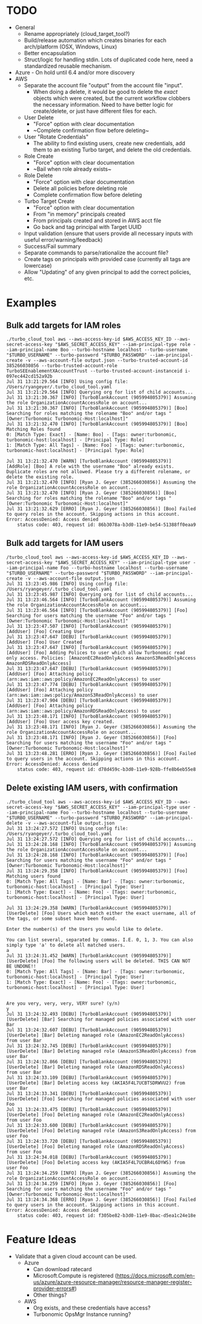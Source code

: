 # TODO
* General
  * Rename appropriately (cloud_target_tool?)
  * Build/release automation which creates binaries for each arch/platform (OSX, Windows, Linux)
  * Better encapsulation
  * Struct/logic for handling stdin. Lots of duplicated code here, need a standardized reusable mechanism.
* Azure - On hold until 6.4 and/or more discovery
* AWS
  * Separate the account file "output" from the account file "input".
    * When doing a delete, it would be good to delete the *exact* objects which were created, but the current workflow clobbers the necessary information. Need to have better logic for create/delete, or just have different files for each.
  * User Delete
    * "Force" option with clear documentation
    * ~Complete confirmation flow before deleting~
  * User "Rotate Credentials"
    * The ability to find existing users, create new credentials, add them to an existing Turbo target, and delete the old credentials.
  * Role Create
    * "Force" option with clear documentation
    * ~Bail when role already exists~
  * Role Delete
    * "Force" option with clear documentation
    * Delete all policies before deleting role
    * Complete confirmation flow before deleting
  * Turbo Target Create
    * "Force" option with clear documentation
    * From "in memory" principals created
    * From principals created and stored in AWS acct file
    * Go back and tag principal with Target UUID
  * Input validation (ensure that users provide all necessary inputs with useful error/warning/feedback)
  * Success/Fail summary
  * Separate commands to parse/rationalize the account file?
  * Create tags on principals with provided case (currently all tags are lowercase)
  * Allow "Updating" of any given principal to add the correct policies, etc.

# Examples

## Bulk add targets for IAM roles
```
./turbo_cloud_tool aws --aws-access-key-id $AWS_ACCESS_KEY_ID --aws-secret-access-key "$AWS_SECRET_ACCESS_KEY" --iam-principal-type role --iam-principal-name Boo --turbo-hostname localhost --turbo-username "$TURBO_USERNAME" --turbo-password "$TURBO_PASSWORD" --iam-principal-create -v --aws-account-file output.json --turbo-trusted-account-id 385266030856 --turbo-trusted-account-role TurboSEEnablementXAccountTrust --turbo-trusted-account-instanceid i-097ec442cd152a92b
Jul 31 13:21:29.564 [INFO] Using config file: /Users/ryangeyer/.turbo_cloud_tool.yaml
Jul 31 13:21:29.564 [INFO] Querying org for list of child accounts...
Jul 31 13:21:30.367 [INFO] [TurboBlankAccount (905994805379)] Assuming the role OrganizationAccountAccessRole on account...
Jul 31 13:21:30.367 [INFO] [TurboBlankAccount (905994805379)] [Boo] Searching for roles matching the rolename "Boo" and/or tags "[Owner:Turbonomic Turbonomic-Host:localhost]"
Jul 31 13:21:32.470 [INFO] [TurboBlankAccount (905994805379)] [Boo] Matching Roles found
0: [Match Type: Exact] - [Name: Boo] - [Tags: owner:turbonomic, turbonomic-host:localhost] - [Principal Type: Role]
1: [Match Type: All Tags] - [Name: Foo] - [Tags: owner:turbonomic, turbonomic-host:localhost] - [Principal Type: Role]

Jul 31 13:21:32.470 [WARN] [TurboBlankAccount (905994805379)] [AddRole] [Boo] A role with the username "Boo" already exists. Duplicate roles are not allowed. Please try a different rolename, or delete the existing role.
Jul 31 13:21:32.470 [INFO] [Ryan J. Geyer (385266030856)] Assuming the role OrganizationAccountAccessRole on account...
Jul 31 13:21:32.470 [INFO] [Ryan J. Geyer (385266030856)] [Boo] Searching for roles matching the rolename "Boo" and/or tags "[Owner:Turbonomic Turbonomic-Host:localhost]"
Jul 31 13:21:32.629 [ERRO] [Ryan J. Geyer (385266030856)] [Boo] Failed to query roles in the account. Skipping actions in this account. Error: AccessDenied: Access denied
	status code: 403, request id: 86b3078a-b3d0-11e9-be54-51388ff0eaa9
```

## Bulk add targets for IAM users
```
/turbo_cloud_tool aws --aws-access-key-id $AWS_ACCESS_KEY_ID --aws-secret-access-key "$AWS_SECRET_ACCESS_KEY" --iam-principal-type user --iam-principal-name Foo --turbo-hostname localhost --turbo-username "$TURBO_USERNAME" --turbo-password "$TURBO_PASSWORD" --iam-principal-create -v --aws-account-file output.json
Jul 31 13:23:45.986 [INFO] Using config file: /Users/ryangeyer/.turbo_cloud_tool.yaml
Jul 31 13:23:45.987 [INFO] Querying org for list of child accounts...
Jul 31 13:23:46.564 [INFO] [TurboBlankAccount (905994805379)] Assuming the role OrganizationAccountAccessRole on account...
Jul 31 13:23:46.564 [INFO] [TurboBlankAccount (905994805379)] [Foo] Searching for users matching the username "Foo" and/or tags "[Owner:Turbonomic Turbonomic-Host:localhost]"
Jul 31 13:23:47.507 [INFO] [TurboBlankAccount (905994805379)] [AddUser] [Foo] Creating User
Jul 31 13:23:47.647 [DEBU] [TurboBlankAccount (905994805379)] [AddUser] [Foo] User Created
Jul 31 13:23:47.647 [INFO] [TurboBlankAccount (905994805379)] [AddUser] [Foo] Adding Polices to user which allow Turbonomic read only access. Policies: [AmazonEC2ReadOnlyAccess AmazonS3ReadOnlyAccess AmazonRDSReadOnlyAccess]
Jul 31 13:23:47.647 [DEBU] [TurboBlankAccount (905994805379)] [AddUser] [Foo] Attaching policy (arn:aws:iam::aws:policy/AmazonEC2ReadOnlyAccess) to user
Jul 31 13:23:47.774 [DEBU] [TurboBlankAccount (905994805379)] [AddUser] [Foo] Attaching policy (arn:aws:iam::aws:policy/AmazonS3ReadOnlyAccess) to user
Jul 31 13:23:47.904 [DEBU] [TurboBlankAccount (905994805379)] [AddUser] [Foo] Attaching policy (arn:aws:iam::aws:policy/AmazonRDSReadOnlyAccess) to user
Jul 31 13:23:48.171 [INFO] [TurboBlankAccount (905994805379)] [AddUser] [Foo] User access key created.
Jul 31 13:23:48.171 [INFO] [Ryan J. Geyer (385266030856)] Assuming the role OrganizationAccountAccessRole on account...
Jul 31 13:23:48.171 [INFO] [Ryan J. Geyer (385266030856)] [Foo] Searching for users matching the username "Foo" and/or tags "[Owner:Turbonomic Turbonomic-Host:localhost]"
Jul 31 13:23:48.281 [ERRO] [Ryan J. Geyer (385266030856)] [Foo] Failed to query users in the account. Skipping actions in this account. Error: AccessDenied: Access denied
	status code: 403, request id: d78d459c-b3d0-11e9-928b-ffe8b6eb55e8
```

## Delete existing IAM users, with confirmation
```
./turbo_cloud_tool aws --aws-access-key-id $AWS_ACCESS_KEY_ID --aws-secret-access-key "$AWS_SECRET_ACCESS_KEY" --iam-principal-type user --iam-principal-name Foo --turbo-hostname localhost --turbo-username "$TURBO_USERNAME" --turbo-password "$TURBO_PASSWORD" --iam-principal-delete -v --aws-account-file output.json
Jul 31 13:24:27.572 [INFO] Using config file: /Users/ryangeyer/.turbo_cloud_tool.yaml
Jul 31 13:24:27.572 [INFO] Querying org for list of child accounts...
Jul 31 13:24:28.168 [INFO] [TurboBlankAccount (905994805379)] Assuming the role OrganizationAccountAccessRole on account...
Jul 31 13:24:28.168 [INFO] [TurboBlankAccount (905994805379)] [Foo] Searching for users matching the username "Foo" and/or tags "[Owner:Turbonomic Turbonomic-Host:localhost]"
Jul 31 13:24:29.358 [INFO] [TurboBlankAccount (905994805379)] [Foo] Matching users found
0: [Match Type: All Tags] - [Name: Bar] - [Tags: owner:turbonomic, turbonomic-host:localhost] - [Principal Type: User]
1: [Match Type: Exact] - [Name: Foo] - [Tags: owner:turbonomic, turbonomic-host:localhost] - [Principal Type: User]

Jul 31 13:24:29.358 [WARN] [TurboBlankAccount (905994805379)] [UserDelete] [Foo] Users which match either the exact username, all of the tags, or some subset have been found.

Enter the number(s) of the Users you would like to delete.

You can list several, separated by commas. I.E. 0, 1, 3. You can also simply type 'a' to delete all matched users.
a
Jul 31 13:24:31.452 [WARN] [TurboBlankAccount (905994805379)] [UserDelete] [Foo] The following users will be deleted. THIS CAN NOT BE UNDONE!!
0: [Match Type: All Tags] - [Name: Bar] - [Tags: owner:turbonomic, turbonomic-host:localhost] - [Principal Type: User]
1: [Match Type: Exact] - [Name: Foo] - [Tags: owner:turbonomic, turbonomic-host:localhost] - [Principal Type: User]


Are you very, very, very, VERY sure? (y/n)
y
Jul 31 13:24:32.493 [DEBU] [TurboBlankAccount (905994805379)] [UserDelete] [Bar] Searching for managed policies associated with user Bar
Jul 31 13:24:32.607 [DEBU] [TurboBlankAccount (905994805379)] [UserDelete] [Bar] Deleting managed role (AmazonEC2ReadOnlyAccess) from user Bar
Jul 31 13:24:32.745 [DEBU] [TurboBlankAccount (905994805379)] [UserDelete] [Bar] Deleting managed role (AmazonS3ReadOnlyAccess) from user Bar
Jul 31 13:24:32.866 [DEBU] [TurboBlankAccount (905994805379)] [UserDelete] [Bar] Deleting managed role (AmazonRDSReadOnlyAccess) from user Bar
Jul 31 13:24:33.109 [DEBU] [TurboBlankAccount (905994805379)] [UserDelete] [Bar] Deleting access key (AKIA5F4L7UCBTSDRWVU2) from user Bar
Jul 31 13:24:33.341 [DEBU] [TurboBlankAccount (905994805379)] [UserDelete] [Foo] Searching for managed policies associated with user Foo
Jul 31 13:24:33.475 [DEBU] [TurboBlankAccount (905994805379)] [UserDelete] [Foo] Deleting managed role (AmazonEC2ReadOnlyAccess) from user Foo
Jul 31 13:24:33.600 [DEBU] [TurboBlankAccount (905994805379)] [UserDelete] [Foo] Deleting managed role (AmazonS3ReadOnlyAccess) from user Foo
Jul 31 13:24:33.720 [DEBU] [TurboBlankAccount (905994805379)] [UserDelete] [Foo] Deleting managed role (AmazonRDSReadOnlyAccess) from user Foo
Jul 31 13:24:34.018 [DEBU] [TurboBlankAccount (905994805379)] [UserDelete] [Foo] Deleting access key (AKIA5F4L7UCBR4L6DYWS) from user Foo
Jul 31 13:24:34.259 [INFO] [Ryan J. Geyer (385266030856)] Assuming the role OrganizationAccountAccessRole on account...
Jul 31 13:24:34.259 [INFO] [Ryan J. Geyer (385266030856)] [Foo] Searching for users matching the username "Foo" and/or tags "[Owner:Turbonomic Turbonomic-Host:localhost]"
Jul 31 13:24:34.368 [ERRO] [Ryan J. Geyer (385266030856)] [Foo] Failed to query users in the account. Skipping actions in this account. Error: AccessDenied: Access denied
	status code: 403, request id: f305be82-b3d0-11e9-8bac-d5ea1c24e18e
```

# Feature Ideas

* Validate that a given cloud account can be used.
  * Azure
    * Can download ratecard
    * Microsoft.Compute is registered (https://docs.microsoft.com/en-us/azure/azure-resource-manager/resource-manager-register-provider-errors#)
    * Other things?
  * AWS
    * Org exists, and these credentials have access?
    * Turbonomic OpsMgr Instance running?
